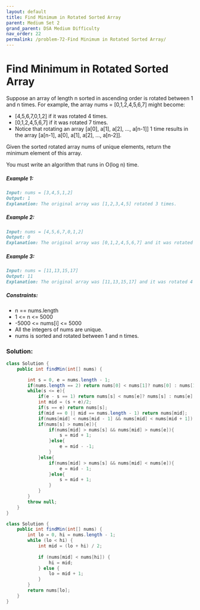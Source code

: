 ```yaml
---
layout: default
title: Find Minimum in Rotated Sorted Array
parent: Medium Set 2
grand_parent: DSA Medium Difficulty
nav_order: 22
permalink: /problem-72-Find Minimum in Rotated Sorted Array/
---
```

# Find Minimum in Rotated Sorted Array
Suppose an array of length n sorted in ascending order is rotated between 1 and n times. For example, the array nums = [0,1,2,4,5,6,7] might become:

* [4,5,6,7,0,1,2] if it was rotated 4 times.
* [0,1,2,4,5,6,7] if it was rotated 7 times.
* Notice that rotating an array [a[0], a[1], a[2], ..., a[n-1]] 1 time results in the array [a[n-1], a[0], a[1], a[2], ..., a[n-2]].

Given the sorted rotated array nums of unique elements, return the minimum element of this array.

You must write an algorithm that runs in O(log n) time.

##### Example 1:
```markdown
Input: nums = [3,4,5,1,2]
Output: 1
Explanation: The original array was [1,2,3,4,5] rotated 3 times.
```
##### Example 2:
```markdown
Input: nums = [4,5,6,7,0,1,2]
Output: 0
Explanation: The original array was [0,1,2,4,5,6,7] and it was rotated 4 times.
```
##### Example 3:
```markdown
Input: nums = [11,13,15,17]
Output: 11
Explanation: The original array was [11,13,15,17] and it was rotated 4 times.
```
##### Constraints:
* n == nums.length
* 1 <= n <= 5000
* -5000 <= nums[i] <= 5000
* All the integers of nums are unique.
* nums is sorted and rotated between 1 and n times.

### Solution:
```java
class Solution {
    public int findMin(int[] nums) {

        int s = 0, e = nums.length - 1;
        if(nums.length == 2) return nums[0] < nums[1]? nums[0] : nums[1];
        while(s <= e){
            if(e - s == 1) return nums[s] < nums[e]? nums[s] : nums[e];
            int mid = (s + e)/2;
            if(s == e) return nums[s];
            if(mid == 0 || mid == nums.length - 1) return nums[mid];
            if(nums[mid] < nums[mid - 1] && nums[mid] < nums[mid + 1]) return nums[mid];
            if(nums[s] > nums[e]){
                if(nums[mid] > nums[s] && nums[mid] > nums[e]){
                    s = mid + 1;
                }else{
                    e = mid - -1;
                }
            }else{
                if(nums[mid] > nums[s] && nums[mid] < nums[e]){
                    e = mid - 1;
                }else{
                    s = mid + 1;
                }
            }
        }
        throw null;
    }
}
```
```java
class Solution {
    public int findMin(int[] nums) {
        int lo = 0, hi = nums.length - 1;
        while (lo < hi) {
            int mid = (lo + hi) / 2;
                
            if (nums[mid] < nums[hi]) {
                hi = mid;    
            } else {
                lo = mid + 1; 
            }
        }
        return nums[lo];
    }
}
```